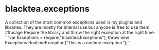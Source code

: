 # blacktea.exceptions
A collection of the most common exceptions used in my plugins and libraries. They are mostly for internal use but anyone is free to use them.
##usage
Require the library and throw the right exception at the right time:
´´´var Exceptions = require("blacktea.Exceptions");
throw new Exceptions.RuntimeException("This is a runtime exception.");´´´
